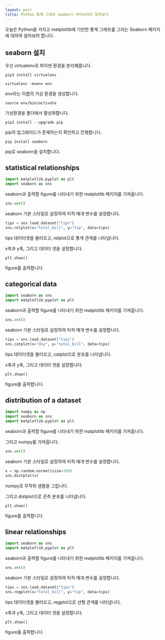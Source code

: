 ```yaml
---
layout: post
title: Python 통계 그래프 Seaborn 라이브러리 알아보기
---
```


오늘은 Python을 가지고 matplotlib에 기반한 통계 그래프를 그리는 Seaborn 패키지에 대하여 알아보려 합니다.

## seaborn 설치

우선 virtualenv로 파이썬 환경을 분리해줍니다.

```
pip3 install virtualenv
```

```
virtualenv -mvenv env
```

env라는 이름의 가상 환경을 생성합니다.

```
source env/bin/activate
```

가상환경을 폴더에서 활성화합니다.

```
pip3 install --upgrade pip
```

pip의 업그레이드가 존재하는지 확인하고 진행합니다.

```
pip install seaborn
```

pip로 seaborn을 설치합니다.

## statistical relationships

```python
import matplotlib.pyplot as plt
import seaborn as sns
```

seaborn과 출력할 figure를 나타내기 위한 matplotlib 패키지를 가져옵니다.

```python
sns.set()
```

seaborn 기본 스타일로 설정하여 미적 매개 변수를 설정합니다.

```python
tips = sns.load_dataset("tips")
sns.relplot(x="total_bill", y="tip", data=tips)
```

tips 데이터셋을 불러오고, relplot으로 통계 관계를 나타냅니다.

x축과 y축, 그리고 데이터 셋을 설정합니다.

```python
plt.show()
```

figure를 출력합니다.

## categorical data

```python
import seaborn as sns
import matplotlib.pyplot as plt
```

seaborn과 출력할 figure를 나타내기 위한 matplotlib 패키지를 가져옵니다.

```python
sns.set()
```

seaborn 기본 스타일로 설정하여 미적 매개 변수를 설정합니다.

```python
tips = sns.load_dataset("tips")
sns.catplot(x="day", y="total_bill", data=tips)
```

tips 데이터셋을 불러오고, catplot으로 분포를 나타냅니다.

x축과 y축, 그리고 데이터 셋을 설정합니다.

```python
plt.show()
```

figure를 출력합니다.

## distribution of a dataset

```python
import numpy as np
import seaborn as sns
import matplotlib.pyplot as plt
```

seaborn과 출력할 figure를 나타내기 위한 matplotlib 패키지를 가져옵니다.

그리고 numpy를 가져옵니다.

```python
sns.set()
```

seaborn 기본 스타일로 설정하여 미적 매개 변수를 설정합니다.

```python
x = np.random.normal(size=100)
sns.distplot(x)
```

numpy로 무작위 샘플을 그립니다.

그리고 distplot으로 관측 분포를 나타냅니다.

```python
plt.show()
```

figure를 출력합니다.

## linear relationships

```python
import seaborn as sns
import matplotlib.pyplot as plt
```

seaborn과 출력할 figure를 나타내기 위한 matplotlib 패키지를 가져옵니다.

```python
sns.set()
```

seaborn 기본 스타일로 설정하여 미적 매개 변수를 설정합니다.

```python
tips = sns.load_dataset("tips")
sns.regplot(x="total_bill", y="tip", data=tips)
```

tips 데이터셋을 불러오고, regplot으로 선형 관계를 나타냅니다.

x축과 y축, 그리고 데이터 셋을 설정합니다.

```python
plt.show()
```

figure를 출력합니다.
